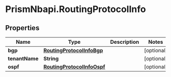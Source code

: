 # PrismNbapi.RoutingProtocolInfo

## Properties
Name | Type | Description | Notes
------------ | ------------- | ------------- | -------------
**bgp** | [**RoutingProtocolInfoBgp**](RoutingProtocolInfoBgp.md) |  | [optional] 
**tenantName** | **String** |  | [optional] 
**ospf** | [**RoutingProtocolInfoOspf**](RoutingProtocolInfoOspf.md) |  | [optional] 


